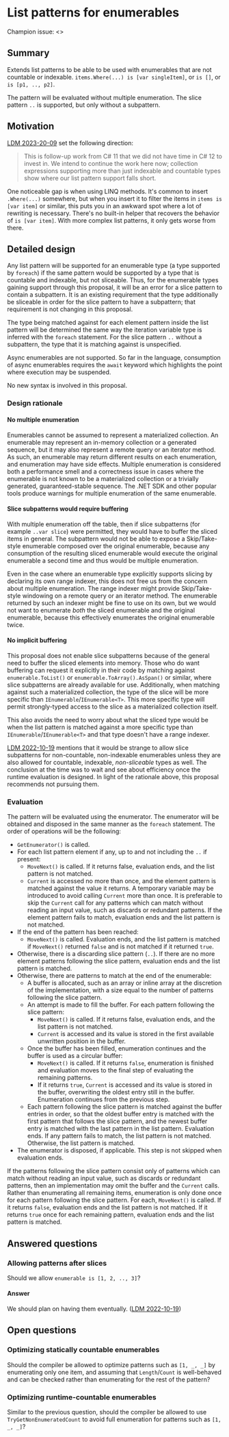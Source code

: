 # List patterns for enumerables

Champion issue: <>

## Summary

Extends list patterns to be able to be used with enumerables that are not countable or indexable. `items.Where(...) is [var singleItem]`, or `is []`, or `is [p1, .., p2]`.

The pattern will be evaluated without multiple enumeration. The slice pattern `..` is supported, but only without a subpattern.

## Motivation

[LDM 2023-20-09](https://github.com/dotnet/csharplang/blob/main/meetings/2023/LDM-2023-10-09.md#list-patterns-on-enumerables) set the following direction:

> This is follow-up work from C# 11 that we did not have time in C# 12 to invest in. We intend to continue the work here now; collection expressions supporting more than just indexable and countable types show where our list pattern support falls short.

One noticeable gap is when using LINQ methods. It's common to insert `.Where(...)` somewhere, but when you insert it to filter the items in `items is [var item]` or similar, this puts you in an awkward spot where a lot of rewriting is necessary. There's no built-in helper that recovers the behavior of `is [var item]`. With more complex list patterns, it only gets worse from there.

## Detailed design

Any list pattern will be supported for an enumerable type (a type supported by `foreach`) if the same pattern would be supported by a type that is countable and indexable, but not sliceable. Thus, for the enumerable types gaining support through this proposal, it will be an error for a slice pattern to contain a subpattern. It is an existing requirement that the type additionally be sliceable in order for the slice pattern to have a subpattern; that requirement is not changing in this proposal.

The type being matched against for each element pattern inside the list pattern will be determined the same way the iteration variable type is inferred with the `foreach` statement. For the slice pattern `..` without a subpattern, the type that it is matching against is unspecified.

Async enumerables are not supported. So far in the language, consumption of async enumerables requires the `await` keyword which highlights the point where execution may be suspended.

No new syntax is involved in this proposal.

### Design rationale

#### No multiple enumeration

Enumerables cannot be assumed to represent a materialized collection. An enumerable may represent an in-memory collection or a generated sequence, but it may also represent a remote query or an iterator method. As such, an enumerable may return different results on each enumeration, and enumeration may have side effects. Multiple enumeration is considered both a performance smell and a correctness issue in cases where the enumerable is not known to be a materialized collection or a trivially generated, guaranteed-stable sequence. The .NET SDK and other popular tools produce warnings for multiple enumeration of the same enumerable.

#### Slice subpatterns would require buffering

With multiple enumeration off the table, then if slice subpatterns (for example `..var slice`) were permitted, they would have to buffer the sliced items in general. The subpattern would not be able to expose a Skip/Take-style enumerable composed over the original enumerable, because any consumption of the resulting sliced enumerable would execute the original enumerable a second time and thus would be multiple enumeration.

Even in the case where an enumerable type explicitly supports slicing by declaring its own range indexer, this does not free us from the concern about multiple enumeration. The range indexer might provide Skip/Take-style windowing on a remote query or an iterator method. The enumerable returned by such an indexer might be fine to use on its own, but we would not want to enumerate _both_ the sliced enumerable and the original enumerable, because this effectively enumerates the original enumerable twice.

#### No implicit buffering

This proposal does not enable slice subpatterns because of the general need to buffer the sliced elements into memory. Those who do want buffering can request it explicitly in their code by matching against `enumerable.ToList()` or `enumerable.ToArray().AsSpan()` or similar, where slice subpatterns are already available for use. Additionally, when matching against such a materialized collection, the type of the slice will be more specific than `IEnumerable`/`IEnumerable<T>`. This more specific type will permit strongly-typed access to the slice as a materialized collection itself.

This also avoids the need to worry about what the sliced type would be when the list pattern is matched against a more specific type than `IEnumerable`/`IEnumerable<T>` and that type doesn't have a range indexer.

[LDM 2022-10-19](https://github.com/dotnet/csharplang/blob/main/meetings/2022/LDM-2022-10-19.md#allowing-slicing-to-capture) mentions that it would be strange to allow slice subpatterns for non-countable, non-indexable enumerables unless they are also allowed for countable, indexable, _non-sliceable_ types as well. The conclusion at the time was to wait and see about efficiency once the runtime evaluation is designed. In light of the rationale above, this proposal recommends not pursuing them.

### Evaluation

The pattern will be evaluated using the enumerator. The enumerator will be obtained and disposed in the same manner as the `foreach` statement. The order of operations will be the following:

- `GetEnumerator()` is called.
- For each list pattern element if any, up to and not including the `..` if present:
  - `MoveNext()` is called. If it returns false, evaluation ends, and the list pattern is not matched.
  - `Current` is accessed no more than once, and the element pattern is matched against the value it returns. A temporary variable may be introduced to avoid calling `Current` more than once. It is preferable to skip the `Current` call for any patterns which can match without reading an input value, such as discards or redundant patterns. If the element pattern fails to match, evaluation ends and the list pattern is not matched.
- If the end of the pattern has been reached:
  - `MoveNext()` is called. Evaluation ends, and the list pattern is matched if `MoveNext()` returned `false` and is not matched if it returned `true`.
- Otherwise, there is a discarding slice pattern (`..`). If there are no more element patterns following the slice pattern, evaluation ends and the list pattern is matched.
- Otherwise, there are patterns to match at the end of the enumerable:
  - A buffer is allocated, such as an array or inline array at the discretion of the implementation, with a size equal to the number of patterns following the slice pattern.
  - An attempt is made to fill the buffer. For each pattern following the slice pattern:
    - `MoveNext()` is called. If it returns false, evaluation ends, and the list pattern is not matched.
    - `Current` is accessed and its value is stored in the first available unwritten position in the buffer.
  - Once the buffer has been filled, enumeration continues and the buffer is used as a circular buffer:
    - `MoveNext()` is called. If it returns `false`, enumeration is finished and evaluation moves to the final step of evaluating the remaining patterns.
    - If it returns `true`, `Current` is accessed and its value is stored in the buffer, overwriting the oldest entry still in the buffer. Enumeration continues from the previous step.
  - Each pattern following the slice pattern is matched against the buffer entries in order, so that the oldest buffer entry is matched with the first pattern that follows the slice pattern, and the newest buffer entry is matched with the last pattern in the list pattern. Evaluation ends. If any pattern fails to match, the list pattern is not matched. Otherwise, the list pattern is matched.
- The enumerator is disposed, if applicable. This step is not skipped when evaluation ends.

If the patterns following the slice pattern consist only of patterns which can match without reading an input value, such as discards or redundant patterns, then an implementation may omit the buffer and the `Current` calls. Rather than enumerating all remaining items, enumeration is only done once for each pattern following the slice pattern. For each, `MoveNext()` is called. If it returns `false`, evaluation ends and the list pattern is not matched. If it returns `true` once for each remaining pattern, evaluation ends and the list pattern is matched.

## Answered questions

### Allowing patterns after slices

Should we allow `enumerable is [1, 2, .., 3]`?

#### Answer

We should plan on having them eventually. ([LDM 2022-10-19](https://github.com/dotnet/csharplang/blob/main/meetings/2022/LDM-2022-10-19.md#allowing-patterns-after-slices))

## Open questions

### Optimizing statically countable enumerables

Should the compiler be allowed to optimize patterns such as `[1, _, _]` by enumerating only one item, and assuming that `Length`/`Count` is well-behaved and can be checked rather than enumerating for the rest of the pattern?

### Optimizing runtime-countable enumerables

Similar to the previous question, should the compiler be allowed to use `TryGetNonEnumeratedCount` to avoid full enumeration for patterns such as `[1, _, _]`?
